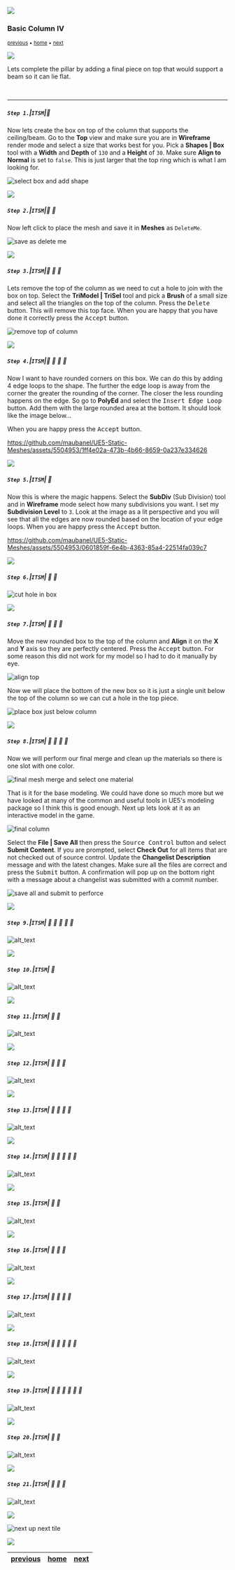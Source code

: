 ![](../images/line3.png)
### Basic Column IV

<sub>[previous](../basic-column-iii/README.md#user-content-basic-column-iii) • [home](../README.md#user-content-ue5-intro-to-static-meshes) • [next](../collisions/README.md#user-content-collisions)</sub>

![](../images/line3.png)

Lets complete the pillar by adding a final piece on top that would support a beam so it can lie flat.

<br>

---


##### `Step 1.`\|`ITSM`|:small_blue_diamond:

Now lets create the box on top of the column that supports the ceiling/beam.  Go to the **Top** view and make sure you are in **Wireframe** render mode and select a size that works best for you. Pick a **Shapes | Box** tool with a **Width** and **Depth** of `130` and a **Height** of `30`.  Make sure **Align to Normal** is set to `false`. This is just larger that the top ring which is what I am looking for.

![select box and add shape](images/drawBoxOnTop.png)

![](../images/line2.png)

##### `Step 2.`\|`ITSM`|:small_blue_diamond: :small_blue_diamond: 

Now left click to place the mesh and save it in **Meshes** as `DeleteMe`.

![save as delete me](images/saveDM.png)

![](../images/line2.png)

##### `Step 3.`\|`ITSM`|:small_blue_diamond: :small_blue_diamond: :small_blue_diamond:

Lets remove the top of the column as we need to cut a hole to join with the box on top.  Select the **TriModel | TriSel** tool and pick a **Brush** of a small size and select all the triangles on the top of the column.  Press the <kbd>Delete</kbd> button. This will remove this top face.  When you are happy that you have done it correctly press the <kbd>Accept</kbd> button.

![remove top of column](images/removeTopOfColumn.png)

![](../images/line2.png)

##### `Step 4.`\|`ITSM`|:small_blue_diamond: :small_blue_diamond: :small_blue_diamond: :small_blue_diamond:

Now I want to have rounded corners on this box.  We can do this by adding 4 edge loops to the shape.  The further the edge loop is away from the corner the greater the rounding of the corner.  The closer the less rounding happens on the edge.  So go to **PolyEd** and select the <kbd>Insert Edge Loop </kbd>button.  Add them with the large rounded area at the bottom.  It should look like the image below...

When you are happy press the <kbd>Accept</kbd> button.

https://github.com/maubanel/UE5-Static-Meshes/assets/5504953/1ff4e02a-473b-4b66-8659-0a237e334626

![](../images/line2.png)

##### `Step 5.`\|`ITSM`| :small_orange_diamond:

Now this is where the magic happens. Select the **SubDiv** (Sub Division) tool and in **Wireframe** mode select how many subdivisions you want.  I set my **Subdivision Level** to `3`.  Look at the image as a lit perspective and you will see that all the edges are now rounded based on the location of your edge loops. When you are happy press the <kbd>Accept</kbd> button.

https://github.com/maubanel/UE5-Static-Meshes/assets/5504953/0601859f-6e4b-4363-85a4-22514fa039c7

![](../images/line2.png)

##### `Step 6.`\|`ITSM`| :small_orange_diamond: :small_blue_diamond:

![cut hole in box](images/cutHoleBox.png)


![](../images/line2.png)

##### `Step 7.`\|`ITSM`| :small_orange_diamond: :small_blue_diamond: :small_blue_diamond:

Move the new rounded box to the top of the column and **Align** it on the **X** and **Y** axis so they are perfectly centered. Press the <kbd>Accept</kbd> button. For some reason this did not work for my model so I had to do it manually by eye.

![align top](images/alignTop.png)


Now we will place the bottom of the new box so it is just a single unit below the top of the column so we can cut a hole in the top piece.

![place box just below column](images/justBelowColumn.png)

![](../images/line2.png)

##### `Step 8.`\|`ITSM`| :small_orange_diamond: :small_blue_diamond: :small_blue_diamond: :small_blue_diamond:

Now we will perform our final merge and clean up the materials so there is one slot with one color.

![final mesh merge and select one material](images/lastMerge.png)

That is it for the base modeling.  We could have done so much more but we have looked at many of the common and useful tools in UE5's modeling package so I think this is good enough.  Next up lets look at it as an interactive model in the game.

![final column](images/finalColumn.png)

Select the **File | Save All** then press the <kbd>Source Control</kbd> button and select **Submit Content**.  If you are prompted, select **Check Out** for all items that are not checked out of source control. Update the **Changelist Description** message and with the latest changes. Make sure all the files are correct and press the <kbd>Submit</kbd> button. A confirmation will pop up on the bottom right with a message about a changelist was submitted with a commit number.

![save all and submit to perforce](images/submitP4.png)

![](../images/line2.png)

##### `Step 9.`\|`ITSM`| :small_orange_diamond: :small_blue_diamond: :small_blue_diamond: :small_blue_diamond: :small_blue_diamond:

![alt_text](images/.png)

![](../images/line2.png)

##### `Step 10.`\|`ITSM`| :large_blue_diamond:

![alt_text](images/.png)

![](../images/line2.png)

##### `Step 11.`\|`ITSM`| :large_blue_diamond: :small_blue_diamond: 

![alt_text](images/.png)

![](../images/line2.png)


##### `Step 12.`\|`ITSM`| :large_blue_diamond: :small_blue_diamond: :small_blue_diamond: 

![alt_text](images/.png)

![](../images/line2.png)

##### `Step 13.`\|`ITSM`| :large_blue_diamond: :small_blue_diamond: :small_blue_diamond:  :small_blue_diamond: 

![alt_text](images/.png)

![](../images/line2.png)

##### `Step 14.`\|`ITSM`| :large_blue_diamond: :small_blue_diamond: :small_blue_diamond: :small_blue_diamond:  :small_blue_diamond: 

![alt_text](images/.png)

![](../images/line2.png)

##### `Step 15.`\|`ITSM`| :large_blue_diamond: :small_orange_diamond: 

![alt_text](images/.png)

![](../images/line2.png)

##### `Step 16.`\|`ITSM`| :large_blue_diamond: :small_orange_diamond:   :small_blue_diamond: 

![alt_text](images/.png)

![](../images/line2.png)

##### `Step 17.`\|`ITSM`| :large_blue_diamond: :small_orange_diamond: :small_blue_diamond: :small_blue_diamond:

![alt_text](images/.png)

![](../images/line2.png)

##### `Step 18.`\|`ITSM`| :large_blue_diamond: :small_orange_diamond: :small_blue_diamond: :small_blue_diamond: :small_blue_diamond:

![alt_text](images/.png)

![](../images/line2.png)

##### `Step 19.`\|`ITSM`| :large_blue_diamond: :small_orange_diamond: :small_blue_diamond: :small_blue_diamond: :small_blue_diamond: :small_blue_diamond:

![alt_text](images/.png)

![](../images/line2.png)

##### `Step 20.`\|`ITSM`| :large_blue_diamond: :large_blue_diamond:

![alt_text](images/.png)

![](../images/line2.png)

##### `Step 21.`\|`ITSM`| :large_blue_diamond: :large_blue_diamond: :small_blue_diamond:

![alt_text](images/.png)


![](../images/line.png)

<!-- <img src="https://via.placeholder.com/1000x100/45D7CA/000000/?text=Next Up - ADD NEXT TITLE"> -->
![next up next tile](images/banner.png)

![](../images/line.png)

| [previous](../basic-column-iii/README.md#user-content-basic-column-iii)| [home](../README.md#user-content-ue5-intro-to-static-meshes) | [next](../collisions/README.md#user-content-collisions)|
|---|---|---|
